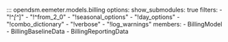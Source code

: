 ::: opendsm.eemeter.models.billing
    options:
      show_submodules: true
      filters:
      - "!^_[^_]"
      - "!^from_2_0"
      - "!seasonal_options"
      - "!day_options"
      - "!combo_dictionary"
      - "!verbose"
      - "!log_warnings"
      members:
      - BillingModel
      - BillingBaselineData
      - BillingReportingData
